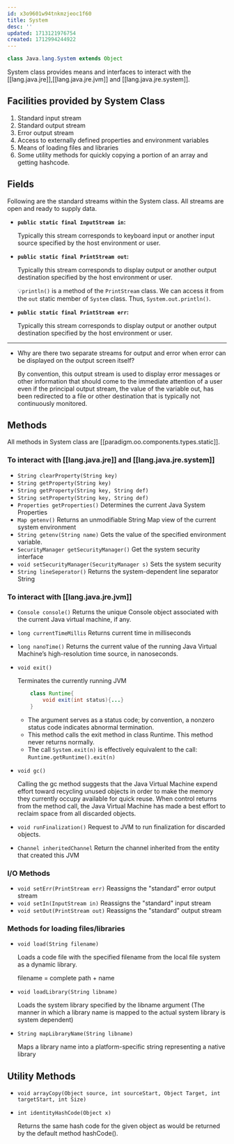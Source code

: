 ```yaml
---
id: x3o9601w94tnkmzjeoc1f60
title: System
desc: ''
updated: 1713121976754
created: 1712994244922
---
```


```java
class Java.lang.System extends Object
```

System class provides means and interfaces to interact with the [[lang.java.jre]],[[lang.java.jre.jvm]] and [[lang.java.jre.system]].

## Facilities provided by System Class

1. Standard input stream
2. Standard output stream
3. Error output stream
4. Access to externally defined properties and environment variables
5. Means of loading files and libraries
6. Some utility methods for quickly copying a portion of an array and getting hashcode.

## Fields

Following are the standard streams within the System class. All streams are open and ready to supply data.

- **`public static final InputStream in`:**

    Typically this stream corresponds to keyboard input or another input source specified by the host environment or user.

- **`public static final PrintStream out`:**

    Typically this stream corresponds to display output or another output destination specified by the host environment or user.

    💡`println()` is a method of the `PrintStream` class. We can access it from the `out` static member of `System` class. Thus, `System.out.println()`.

- **`public static final PrintStream err`:**

    Typically this stream corresponds to display output or another output destination specified by the host environment or user.

---

- Why are there two separate streams for output and error when error can be displayed on the output screen itself?

    By convention, this output stream is used to display error messages or other information that should come to the immediate attention of a user even if the principal output stream, the value of the variable out, has been redirected to a file or other destination that is typically not continuously monitored.


## Methods

All methods in System class are [[paradigm.oo.components.types.static]].



### To interact with [[lang.java.jre]] and [[lang.java.jre.system]] 
- `String clearProperty(String key)`
- `String getProperty(String key)`
- `String getProperty(String key, String def)`
- `String setProperty(String key, String def)`
- `Properties getProperties()`
    Determines the current Java System Properties
- `Map getenv()`
    Returns an unmodifiable String Map view of the current system environment
- `String getenv(String name)`
    Gets the value of the specified environment variable.
- `SecurityManager getSecurityManager()`
    Get the system security interface
- `void setSecurityManager(SecurityManager s)`
    Sets the system security
- `String lineSeperator()`
    Returns the system-dependent line separator String    

### To interact with [[lang.java.jre.jvm]] 

- `Console console()`
    Returns the unique Console object associated with the current Java virtual machine, if any.
- `long currentTimeMillis`
    Returns current time in milliseconds
- `long nanoTime()`
   Returns the current value of the running Java Virtual Machine’s high-resolution time source, in nanoseconds.

- `void exit()`
   
    Terminates the currently running JVM

    ```java
        class Runtime{
            void exit(int status){...}
        }
    ```

    - The argument serves as a status code; by convention, a nonzero status code indicates abnormal termination.
    - This method calls the exit method in class Runtime. This method never returns normally.
    - The call `System.exit(n)` is effectively equivalent to the call: `Runtime.getRuntime().exit(n)`

- `void gc()`

    Calling the gc method suggests that the Java Virtual Machine expend effort toward recycling unused objects in order to make the memory they currently occupy available for quick reuse. When control returns from the method call, the Java Virtual Machine has made a best effort to reclaim space from all discarded objects.

- `void runFinalization()`
    Request to JVM to run finalization for discarded objects.
- `Channel inheritedChannel`
    Return the channel inherited from the entity that created this JVM


### I/O Methods

- `void setErr(PrintStream err)`
    Reassigns the "standard" error output stream
- `void setIn(InputStream in)`
    Reassigns the "standard" input stream
- `void setOut(PrintStream out)`
    Reassigns the "standard" output stream               


### Methods for loading files/libraries

- `void load(String filename)`

    Loads a code file with the specified filename from the local file system as a dynamic library.

    filename = complete path + name

- `void loadLibrary(String libname)`

    Loads the system library specified by the libname argument (The manner in which a library name is mapped to the actual system library is system dependent)


- `String mapLibraryName(String libname)`

    Maps a library name into a platform-specific string representing a native library


## Utility Methods

- `void arrayCopy(Object source, int sourceStart, Object Target, int targetStart, int Size)`

- `int identityHashCode(Object x)`

    Returns the same hash code for the given object as would be returned by the default method hashCode().

